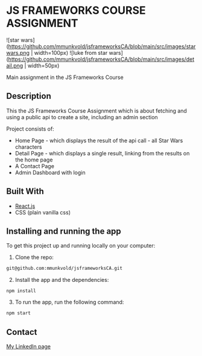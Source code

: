 # JS FRAMEWORKS COURSE ASSIGNMENT

![star wars](https://github.com/mmunkvold/jsframeworksCA/blob/main/src/images/starwars.png | width=100px)
![luke from star wars](https://github.com/mmunkvold/jsframeworksCA/blob/main/src/images/detail.png | width=50px)

Main assignment in the JS Frameworks Course

## Description

This the JS Frameworks Course Assignment which is about fetching and using a public api to create a site, including an admin section

Project consists of:

- Home Page - which displays the result of the api call - all Star Wars characters
- Detail Page - which displays a single result, linking from the results on the home page
- A Contact Page
- Admin Dashboard with login

## Built With

- [React.js](https://reactjs.org/)
- CSS (plain vanilla css)

## Installing and running the app

To get this project up and running locally on your computer:

1. Clone the repo:

```bash
git@github.com:mmunkvold/jsframeworksCA.git
```

2. Install the app and the dependencies:

```
npm install
```

3. To run the app, run the following command:

```bash
npm start
```

## Contact

[My LinkedIn page](https://www.linkedin.com/in/monica-munkvold-nikolaisen/)
